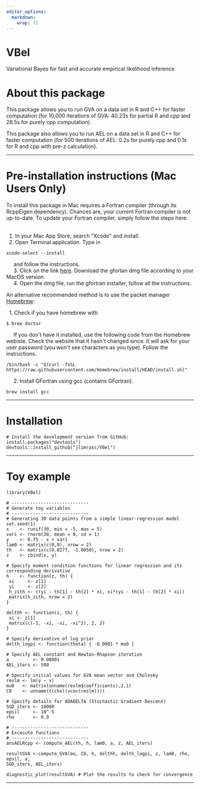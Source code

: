 ```yaml
---
editor_options: 
  markdown: 
    wrap: 72
---
```


# VBel

Variational Bayes for fast and accurate empirical likelihood inference

# About this package

This package allows you to run GVA on a data set in R and C++ for faster
computation (for 10,000 iterations of GVA: 40.23s for partial R and cpp
and 28.5s for purely cpp computation).

This package also allows you to run AEL on a data set in R and C++ for
faster computation (for 500 iterations of AEL: 0.2s for purely cpp and
0.1s for R and cpp with pre-z calculation).

------------------------------------------------------------------------

# Pre-installation instructions (Mac Users Only)

To install this package in Mac requires a Fortran compiler (through its
RcppEigen dependency). Chances are, your current Fortran compiler is not
up-to-date. To update your Fortran compiler, simply follow the steps
here: <br />  

1.  In your Mac App Store, search "Xcode" and install. <br />
2.  Open Terminal application. Type in

``` {eval="FALSE"}
xcode-select --install
```

     and follow the instructions.<br />      3. Click on the link
[here](https://github.com/fxcoudert/gfortran-for-macOS/releases).
Download the gfortan dmg file according to your MacOS version. <br />  
   4. Open the dmg file, run the gfortran installer, follow all the
instructions.

An alternative recommended method is to use the packet manager
[Homebrew](https://docs.brew.sh/Installation):

  1. Check if you have homebrew with

``` {eval="FALSE"}
$ brew doctor
```

     If you don't have it installed, use the following code from the
Homebrew webiste. Check the website that it hasn't changed since. It
will ask for your user password (you won't see characters as you type).
Follow the instructions.

``` {eval="FALSE"}
/bin/bash -c "$(curl -fsSL https://raw.githubusercontent.com/Homebrew/install/HEAD/install.sh)"
```

     2. Install GFortran using gcc (contains GFortran).

``` {eval="FALSE"}
brew install gcc
```

------------------------------------------------------------------------

# Installation

```{r}
# Install the development version from GitHub:
install.packages("devtools")
devtools::install_github("jlimrasc/VBel")
```

------------------------------------------------------------------------

# Toy example

```{r}
library(VBel)

# -----------------------------
# Generate toy variables
# -----------------------------
# Generating 30 data points from a simple linear-regression model
set.seed(1)
x    <- runif(30, min = -5, max = 5)
vari <- rnorm(30, mean = 0, sd = 1)
y    <- 0.75 - x + vari
lam0 <- matrix(c(0,0), nrow = 2)
th   <- matrix(c(0.8277, -1.0050), nrow = 2)
z    <- cbind(x, y)

# Specify moment condition functions for linear regression and its corresponding derivative
h    <- function(z, th) {
 xi     <- z[1]
 yi     <- z[2]
 h_zith <- c(yi - th[1] - th[2] * xi, xi*(yi - th[1] - th[2] * xi))
 matrix(h_zith, nrow = 2)
}

delthh <- function(z, th) {
 xi <- z[1]
 matrix(c(-1, -xi, -xi, -xi^2), 2, 2)
}

# Specify derivative of log prior
delth_logpi <- function(theta) { -0.0001 * mu0 }

# Specify AEL constant and Newton-Rhapson iteration
a         <- 0.00001
AEL_iters <- 500

# Specify initial values for GVA mean vector and Cholesky
reslm <- lm(y ~ x)
mu0   <- matrix(unname(reslm$coefficients),2,1)
C0    <- unname(t(chol(vcov(reslm))))

# Specify details for ADADELTA (Stochastic Gradient-Descent)
SGD_iters <- 10000
epsil     <- 10^-5
rho       <- 0.9

# -----------------------------
# Excecute functions
# -----------------------------
ansAELRcpp <- compute_AEL(th, h, lam0, a, z, AEL_iters)

resultGVA <-compute_GVA(mu, C0, h, delthh, delth_logpi, z, lam0, rho, epsil, a, 
SGD_iters, AEL_iters)

diagnostic_plot(resultGVA) # Plot the results to check for convergence
```

------------------------------------------------------------------------
